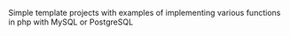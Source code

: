 Simple template projects with examples of implementing various functions in php with MySQL or PostgreSQL
